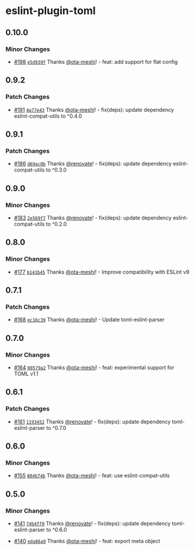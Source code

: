 # eslint-plugin-toml

## 0.10.0

### Minor Changes

- [#198](https://github.com/ota-meshi/eslint-plugin-toml/pull/198) [`e5d939f`](https://github.com/ota-meshi/eslint-plugin-toml/commit/e5d939f02d6aa9b2a02ff17edf5099cc6068f181) Thanks [@ota-meshi](https://github.com/ota-meshi)! - feat: add support for flat config

## 0.9.2

### Patch Changes

- [#191](https://github.com/ota-meshi/eslint-plugin-toml/pull/191) [`4a77e43`](https://github.com/ota-meshi/eslint-plugin-toml/commit/4a77e4320b637867bf139424bebb23c71a5c9313) Thanks [@ota-meshi](https://github.com/ota-meshi)! - fix(deps): update dependency eslint-compat-utils to ^0.4.0

## 0.9.1

### Patch Changes

- [#186](https://github.com/ota-meshi/eslint-plugin-toml/pull/186) [`d69ac0b`](https://github.com/ota-meshi/eslint-plugin-toml/commit/d69ac0bcb438ce7ea7f0117e08482960f7141589) Thanks [@renovate](https://github.com/apps/renovate)! - fix(deps): update dependency eslint-compat-utils to ^0.3.0

## 0.9.0

### Minor Changes

- [#183](https://github.com/ota-meshi/eslint-plugin-toml/pull/183) [`2e569f7`](https://github.com/ota-meshi/eslint-plugin-toml/commit/2e569f749eeb09c5797199ce3904080ef0da2199) Thanks [@renovate](https://github.com/apps/renovate)! - fix(deps): update dependency eslint-compat-utils to ^0.2.0

## 0.8.0

### Minor Changes

- [#177](https://github.com/ota-meshi/eslint-plugin-toml/pull/177) [`b141b45`](https://github.com/ota-meshi/eslint-plugin-toml/commit/b141b45f82fa224b63eb03ead08b855d7b78f241) Thanks [@ota-meshi](https://github.com/ota-meshi)! - Improve compatibility with ESLint v9

## 0.7.1

### Patch Changes

- [#168](https://github.com/ota-meshi/eslint-plugin-toml/pull/168) [`ec16c39`](https://github.com/ota-meshi/eslint-plugin-toml/commit/ec16c3930eb04e68fb024da2bbf8b8baac2e5965) Thanks [@ota-meshi](https://github.com/ota-meshi)! - Update toml-eslint-parser

## 0.7.0

### Minor Changes

- [#164](https://github.com/ota-meshi/eslint-plugin-toml/pull/164) [`08579a2`](https://github.com/ota-meshi/eslint-plugin-toml/commit/08579a2733332bc94744bbb37658f09611f5a71a) Thanks [@ota-meshi](https://github.com/ota-meshi)! - feat: experimental support for TOML v1.1

## 0.6.1

### Patch Changes

- [#161](https://github.com/ota-meshi/eslint-plugin-toml/pull/161) [`1193452`](https://github.com/ota-meshi/eslint-plugin-toml/commit/119345282127a795211b62278ed4cb0a4002c713) Thanks [@renovate](https://github.com/apps/renovate)! - fix(deps): update dependency toml-eslint-parser to ^0.7.0

## 0.6.0

### Minor Changes

- [#155](https://github.com/ota-meshi/eslint-plugin-toml/pull/155) [`884b74b`](https://github.com/ota-meshi/eslint-plugin-toml/commit/884b74b28d5aa72b0eda5ca9c6d468e7629e2190) Thanks [@ota-meshi](https://github.com/ota-meshi)! - feat: use eslint-compat-utils

## 0.5.0

### Minor Changes

- [#141](https://github.com/ota-meshi/eslint-plugin-toml/pull/141) [`74b4ff0`](https://github.com/ota-meshi/eslint-plugin-toml/commit/74b4ff035d6b5a7d2ed1d66cba4f370f9f7c399d) Thanks [@renovate](https://github.com/apps/renovate)! - fix(deps): update dependency toml-eslint-parser to ^0.6.0

- [#140](https://github.com/ota-meshi/eslint-plugin-toml/pull/140) [`eda86a9`](https://github.com/ota-meshi/eslint-plugin-toml/commit/eda86a9e24e90fc1901f52cd48702f235550d067) Thanks [@ota-meshi](https://github.com/ota-meshi)! - feat: export meta object
